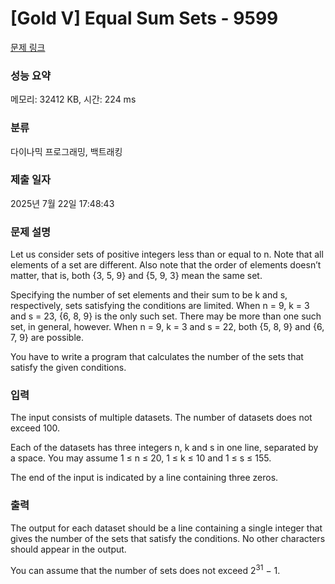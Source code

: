 # [Gold V] Equal Sum Sets - 9599 

[문제 링크](https://www.acmicpc.net/problem/9599) 

### 성능 요약

메모리: 32412 KB, 시간: 224 ms

### 분류

다이나믹 프로그래밍, 백트래킹

### 제출 일자

2025년 7월 22일 17:48:43

### 문제 설명

<p>Let us consider sets of positive integers less than or equal to n. Note that all elements of a set are different. Also note that the order of elements doesn’t matter, that is, both {3, 5, 9} and {5, 9, 3} mean the same set.</p>

<p>Specifying the number of set elements and their sum to be k and s, respectively, sets satisfying the conditions are limited. When n = 9, k = 3 and s = 23, {6, 8, 9} is the only such set. There may be more than one such set, in general, however. When n = 9, k = 3 and s = 22, both {5, 8, 9} and {6, 7, 9} are possible.</p>

<p>You have to write a program that calculates the number of the sets that satisfy the given conditions.</p>

### 입력 

 <p>The input consists of multiple datasets. The number of datasets does not exceed 100.</p>

<p>Each of the datasets has three integers n, k and s in one line, separated by a space. You may assume 1 ≤ n ≤ 20, 1 ≤ k ≤ 10 and 1 ≤ s ≤ 155.</p>

<p>The end of the input is indicated by a line containing three zeros.</p>

### 출력 

 <p>The output for each dataset should be a line containing a single integer that gives the number of the sets that satisfy the conditions. No other characters should appear in the output.</p>

<p>You can assume that the number of sets does not exceed 2<sup>31</sup> − 1.</p>

